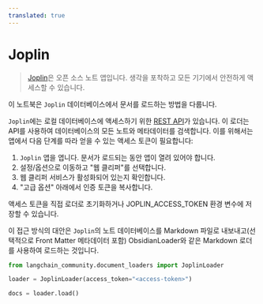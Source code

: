 ```yaml
---
translated: true
---
```


# Joplin

>[Joplin](https://joplinapp.org/)은 오픈 소스 노트 앱입니다. 생각을 포착하고 모든 기기에서 안전하게 액세스할 수 있습니다.

이 노트북은 `Joplin` 데이터베이스에서 문서를 로드하는 방법을 다룹니다.

`Joplin`에는 로컬 데이터베이스에 액세스하기 위한 [REST API](https://joplinapp.org/api/references/rest_api/)가 있습니다. 이 로더는 API를 사용하여 데이터베이스의 모든 노트와 메타데이터를 검색합니다. 이를 위해서는 앱에서 다음 단계를 따라 얻을 수 있는 액세스 토큰이 필요합니다:

1. `Joplin` 앱을 엽니다. 문서가 로드되는 동안 앱이 열려 있어야 합니다.
2. 설정/옵션으로 이동하고 "웹 클리퍼"를 선택합니다.
3. 웹 클리퍼 서비스가 활성화되어 있는지 확인합니다.
4. "고급 옵션" 아래에서 인증 토큰을 복사합니다.

액세스 토큰을 직접 로더로 초기화하거나 JOPLIN_ACCESS_TOKEN 환경 변수에 저장할 수 있습니다.

이 접근 방식의 대안은 `Joplin`의 노트 데이터베이스를 Markdown 파일로 내보내고(선택적으로 Front Matter 메타데이터 포함) ObsidianLoader와 같은 Markdown 로더를 사용하여 로드하는 것입니다.

```python
from langchain_community.document_loaders import JoplinLoader
```

```python
loader = JoplinLoader(access_token="<access-token>")
```

```python
docs = loader.load()
```
